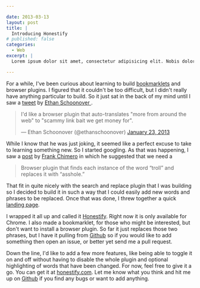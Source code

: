 ```yaml
---

date: 2013-03-13
layout: post
title: |
  Introducing Honestify
# published: false
categories:
  - Web
excerpt: |
  Lorem ipsum dolor sit amet, consectetur adipisicing elit. Nobis dolorum facilis ullam aut ex sunt cum excepturi sit pariatur quos perspiciatis laboriosam porro beatae necessitatibus saepe incidunt libero repudiandae tenetur est accusamus minima aperiam alias doloribus facere maxime illum nemo!

---
```


For a while, I've been curious about learning to build [bookmarklets](http://en.wikipedia.org/wiki/Bookmarklet) and browser plugins. I figured that it couldn't be too difficult, but I didn't really have anything particular to build. So it just sat in the back of my mind until I saw a [tweet](https://twitter.com/ethanschoonover/status/293914120741335041) by [Ethan Schoonover ](https://twitter.com/ethanschoonover).

<blockquote class="twitter-tweet"><p>I'd like a browser plugin that auto-translates "more from around the web" to "scammy link bait we get money for".</p>&mdash; Ethan Schoonover (@ethanschoonover) <a href="https://twitter.com/ethanschoonover/status/293914120741335041">January 23, 2013</a></blockquote>

While I know that he was just joking, it seemed like a perfect excuse to take to learning something new. So I started googling. As that was happening, I saw a [post](http://frankchimero.com/blog/2013/02/there-isnt-an-app-for-that-and-this-is-terribly-disappointing/) by [Frank Chimero](https://twitter.com/fchimero) in which he suggested that we need a 

> Browser plugin that finds each instance of the word “troll” and replaces it with “asshole.”

That fit in quite nicely with the search and replace plugin that I was building so I decided to build it in such a way that I could easily add new words and phrases to be replaced. Once that was done, I threw together a quick [landing page](http://honestify.com).

I wrapped it all up and called it [Honestify](http://honestify.com). Right now it is only available for Chrome. I also made a bookmarklet, for those who might be interested, but don't want to install a browser plugin. So far it just replaces those two phrases, but I have it pulling from [Github](https://github.com/bryanstedman/honestify) so if you would like to add something then open an issue, or better yet send me a pull request. 

Down the line, I'd like to add a few more features, like being able to toggle it on and off without having to disable the whole plugin and optional highlighting of words that have been changed. For now, feel free to give it a go. You can get it at [honestify.com](http://honestify.com). Let me know what you think and hit me up on [Github](https://github.com/bryanstedman/honestify) if you find any bugs or want to add anything.